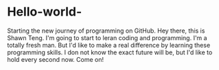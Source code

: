 # Hello-world-
Starting  the new journey of programming on GitHub.
Hey there, this is Shawn Teng. I'm going to start to leran coding and programming. I'm a totally fresh man. But I'd like to make a real difference by learning these programming skills. I don not know the exact future will be, but I'd like to hold every second now. Come on!

